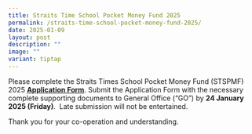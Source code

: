 ```yaml
---
title: Straits Time School Pocket Money Fund 2025
permalink: /straits-time-school-pocket-money-fund-2025/
date: 2025-01-09
layout: post
description: ""
image: ""
variant: tiptap
---
```

<p></p>
<p>Please complete the Straits Times School Pocket Money Fund (STSPMF) 2025 <strong><a href="https://drive.google.com/file/d/18FB6W5AHIiiC-oi_cjVQSGoM_a0ZRmsI/view?usp=sharing" rel="noopener nofollow" target="_blank">Application Form</a></strong>.
Submit the Application Form with the necessary complete supporting documents
to General Office (“GO”) by <strong>24 January 2025 (Friday)</strong>. &nbsp;Late
submission will not be entertained.</p>
<p></p>
<p>Thank you for your co-operation and understanding.</p>